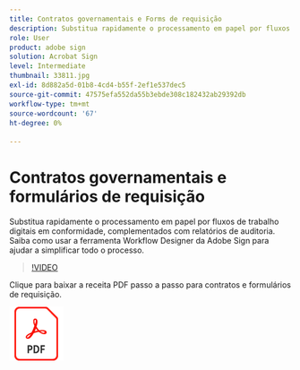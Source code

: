 ```yaml
---
title: Contratos governamentais e Forms de requisição
description: Substitua rapidamente o processamento em papel por fluxos de trabalho digitais em conformidade, complementados com relatórios de auditoria
role: User
product: adobe sign
solution: Acrobat Sign
level: Intermediate
thumbnail: 33811.jpg
exl-id: 8d882a5d-01b8-4cd4-b55f-2ef1e537dec5
source-git-commit: 47575efa552da55b3ebde308c182432ab29392db
workflow-type: tm+mt
source-wordcount: '67'
ht-degree: 0%

---
```


# Contratos governamentais e formulários de requisição

Substitua rapidamente o processamento em papel por fluxos de trabalho digitais em conformidade, complementados com relatórios de auditoria. Saiba como usar a ferramenta Workflow Designer da Adobe Sign para ajudar a simplificar todo o processo.

>[!VIDEO](https://video.tv.adobe.com/v/33811?hidetitle=true)

Clique para baixar a receita PDF passo a passo para contratos e formulários de requisição.

[![Baixar PDF Receita](../assets/acrobat_PDF_96.png)](../assets/UseCaseRecipe-EN-UsingWorkflowDesigner.pdf)
